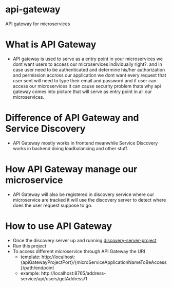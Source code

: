 # api-gateway 
API gateway for microservices

# What is API Gateway
  - API gateway is used to serve as a entry point in your microservices we dont want users to access our microservices individually right?.
 and in case user need to be authenticated and determine his/her authorization and permission accross our application we dont want every request
 that user sent will need to type their email and password and if user can access our microservices it can cause security problem thats why api gateway
comes into picture that will serve as entry point in all our microservices.

# Difference of API Gateway and Service Discovery
  - API Gateway mostly works in frontend meanwhile Service Discovery works in backend doing loadbalancing and other stuff.
    
# How API Gateway manage our microservice
  - API Gateway will also be registered in discovery service where our microservice are tracked it will use the discovery server to detect where
does the user request suppose to go.

# How to use API Gateway
  - Once the discovery server up and running [discovery-server-project](https://github.com/Elleined/eureka-discovery-service)
  - Run this project
  - To access different microservice through API Gateway the URI
    - template: http://localhost:{apiGatewayProjectPort}/{microServiceApplicationNameToBeAccess}/path/endpoint
    - example: http://localhost:8765/address-service/api/users/getAddress/1
